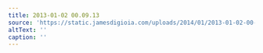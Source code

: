 ```yaml
---
title: 2013-01-02 00.09.13
source: 'https://static.jamesdigioia.com/uploads/2014/01/2013-01-02-00-09-13-scaled.jpg'
altText: ''
caption: ''
---
```


